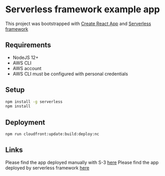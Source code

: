 # Serverless framework example app
This project was bootstrapped with [Create React App](https://github.com/facebook/create-react-app) and [Serverless framework](https://www.serverless.com)

## Requirements
-   NodeJS 12+
-   AWS CLI
-   AWS account
-   AWS CLI must be configured with personal credentials

## Setup

```bash
npm install -g serverless
npm install
```

## Deployment 
```bash
npm run cloudfront:update:build:deploy:nc
```

## Links
Please find the app deployed manually with S-3 [here](http://cat-store-bucket-manual.s3-website-eu-west-1.amazonaws.com/)
Please find the app deployed by serverless framework [here](https://d2tx99t5q7vz5v.cloudfront.net/)

